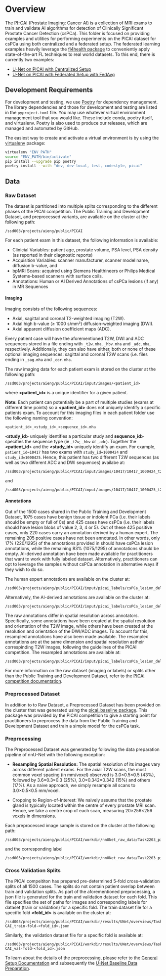 #  Overview

The [PI-CAI](https://pi-cai.grand-challenge.org/) (Prostate Imaging: Cancer AI) is a collection of MRI exams to train and vaildate AI algorithms for detection of Clinically Significant Prostate Cancer Detection (csPCa). This folder is focused on providing examples and utilities for performing experiments on the PICAI dataset for csPCa using both centralized and a federated setup. The federated learning examples heavily leverage the [fl4health package](/README.md) to conveniently apply state-of-the-art FL techniques to real world datasets. To this end, there is currently two examples: 
- [U-Net on PICAI with Centralized Setup](/research/picai/central) 
- [U-Net on PICAI with Federated Setup with FedAvg](/research/picai/fedavg)

## Development Requirements

For development and testing, we use [Poetry](https://python-poetry.org/) for dependency management. The library dependencies and those for development and testing are listed in the `pyproject.toml` file. You may use whatever virtual environment management tool that you would like. These include conda, poetry itself, and virtualenv. Poetry is also used to produce our releases, which are managed and automated by GitHub.

The easiest way to create and activate a virtual environment is by using the [virtualenv](https://pypi.org/project/virtualenv/) package:
```bash
virtualenv "ENV_PATH"
source "ENV_PATH/bin/activate"
pip install --upgrade pip poetry
poetry install --with "dev, dev-local, test, codestyle, picai"
```

## Data
### Raw Dataset

The dataset is partitioned into multiple splits corresponding to the different phases of the PICAI competition. The Public Training and Development Dataset, and preprocessed variants, are available on the cluster at the following path:
```
/ssd003/projects/aieng/public/PICAI
```

For each patient exam in this dataset, the following information is available:
- Clinicial Variables: patient age, prostate volume, PSA level, PSA density (as reported in their diagnostic reports)
- Acquisition Variables: scanner manufacturer, scanner model name, diffusion b-value, and
- bpMRI Scans: acquired using Siemens Healthineers or Philips Medical Systems-based scanners with surface coils.
- Annotations: Human or AI Derived Annotations of csPCa lesions (if any) in MR Sequences

#### Imaging

Imaging consists of the following sequences:
- Axial, sagittal and coronal T2-weighted imaging (T2W).
- Axial high b-value (≥ 1000 s/mm²) diffusion-weighted imaging (DWI).
- Axial apparent diffusion coefficient maps (ADC).

Every patient case will have the aforementioned T2W, DWI and ADC sequences stored in a file ending with `_t2w.mha`, `_hbv.mha` and `_adc.mha`, respectively. Additionally, they can also have either, both or none of these optional imaging sequences: sagittal and coronal T2W scans (i.e. files ending in `_sag.mha` and `_cor.mha`. 

The raw imaging data for each patient exam is stored on the cluster at the following path: 
```
/ssd003/projects/aieng/public/PICAI/input/images/<patient_id>
```

where **<patient_id>** is a unique identifier for a given patient. 

**Note:** Each patient can potentially be a part of multiple studies (exams at different time points) so a **<patient_id>** does not uniquely identify a specific patients exam. To account for this imaging files in each patient folder use the following naming convention: 
```
<patient_id>_<study_id>_<sequence_id>.mha
```

**<study_id>** uniquely identifies a particular study and **sequence_id>** specifies the sequence type (ie `_t2w`, `_hbv` or `_adc`). Together the **<patient_id**> and the **<study_id>** uniquely identify an exam. For example, `patient_id=10417` has two exams with `study_id=1000424` and `study_id=1000425`. Hence, this patient has two different T2W sequences (as well as two different ADC and DWI sequences) availabe at: 

```
/ssd003/projects/aieng/public/PICAI/input/images/10417/10417_1000424_t2w.mha
```
and 
```
/ssd003/projects/aieng/public/PICAI/input/images/10417/10417_1000425_t2w.mha
```

#### Annotations 
Out of the 1500 cases shared in the Public Training and Development Dataset, 1075 cases have benign tissue or indolent PCa (i.e. their labels should be empty or full of 0s) and 425 cases have csPCa (i.e. their labels should have lesion blobs of value 2, 3, 4 or 5). Out of these 425 positive cases, only 220 cases carry an annotation derived by a human expert. The remaining 205 positive cases have not been annotated. In other words, only 17% (220/1295) of the annotations provided in should have csPCa lesion annotations, while the remaining 83% (1075/1295) of annotations should be empty. AI-derived annotation have been made available for practitioners that want to work with fully labeled dataset. Alternatively, practitioners can opt to leverage the samples without csPCa annotation in alternative ways if they wish to do so.

The human expert annotations are available on the cluster at: 
```
/ssd003/projects/aieng/public/PICAI/input/picai_labels/csPCa_lesion_delineations/human_expert/original/<patient_id>_<exam_id>.nii
```

Alternatively, the AI-derived annotations are available on the cluster at:
```
/ssd003/projects/aieng/public/PICAI/input/picai_labels/csPCa_lesion_delineations/AI/Bosma22a/<patient_id>_<exam_id>.nii
```

The raw annotations differ in spatial resolution across annotators. Specifically, some annotations have been created at the spatial resolution and orientation of the T2W image, while others have been created at the resolution and orientation of the DWI/ADC images. To account for this, resampled annotations have also been made available. The resampled annotations are at the same dimension and spatial resolution astheir correspinding T2W images, following the guidelines of the PICAI competition. The resampled annotations are available at: 
```
/ssd003/projects/aieng/public/PICAI/input/picai_labels/csPCa_lesion_delineations/human_expert/resampled/<patient_id>_<exam_id>.nii
```

For more information on the raw dataset (imaging or labels) or splits other than the Public Training and Development Dataset, refer to the [PICAI competition documentation](https://pi-cai.grand-challenge.org/DATA/). 

### Preprocessed Dataset
In addition to to Raw Dataset, a Preprocessed Dataset has been provided on the cluster that was generated using the [picai_baseline package](https://github.com/DIAGNijmegen/picai_baseline). This package was provided by the PICAI competition to give a starting point for practitioners to preprocess the data from the Public Training and Development Dataset and train a simple model for the csPCa task.

### Preprocessing
The Preprocessed Dataset was generated by following the data preparation pipeline of nnU-Net with the following exception: 
- **Resampling Spatial Resolution:** The spatial resolution of its images vary across different patient exams. For the axial T2W scans, the most common voxel spacing (in mm/voxel) observed is 3.0×0.5×0.5 (43%), followed by 3.6×0.3×0.3 (25%), 3.0×0.342×0.342 (15%) and others (17%). As a naive approach, we simply resample all scans to 3.0×0.5×0.5 mm/voxel.

- Cropping to Region-of-Interest: We naively assume that the prostate gland is typically located within the centre of every prostate MRI scan. Hence, we take a centre crop of each scan, measuring 20×256×256 voxels in dimensions. 

Each preprocessed image sample is stored on the cluster at the following path: 
```
/ssd003/projects/aieng/public/PICAI/workdir/nnUNet_raw_data/Task2203_picai_baseline/imagesTr/<patient_id>_<study_id>.nii.gz
```

and the corresponding label

```
/ssd003/projects/aieng/public/PICAI/workdir/nnUNet_raw_data/Task2203_picai_baseline/labelsTr/<patient_id>_<study_id>.nii.gz
```

### Cross Validation Splits
The PICAI compeititon has prepared pre-determined 5-fold cross-validation splits of all 1500 cases. The splits do not contain patient overlap between train and validation splits. As part of the aforementioned preprocessing, a json file is generated for the train and validation dataset for each fold. This file specifies the set of paths for images and corresponding labels for dataset (train or validation) for a specific fold. The train dataset file for a specific fold **<fold_id>** is available on the cluster at: 

```
/ssd003/projects/aieng/public/PICAI/workdir/results/UNet/overviews/Task2203_picai_baseline/PI-CAI_train-fold-<fold_id>.json  
```

Similarly, the validation dataset file for a specific fold is available at: 
```
/ssd003/projects/aieng/public/PICAI/workdir/results/UNet/overviews/Task2203_picai_baseline/PI-CAI_val-fold-<fold_id>.json  
```

To learn about the details of the preprocessing, please refer to the [General Setup Documentation](https://github.com/DIAGNijmegen/picai_baseline?tab=readme-ov-file#general-setup) and subsequently the [U-Net Baseline Data Preparation](https://github.com/DIAGNijmegen/picai_baseline/blob/main/unet_baseline.md#u-net---data-preparation). 

